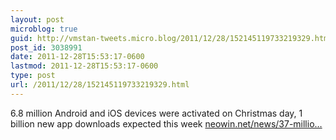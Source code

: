 ```yaml
---
layout: post
microblog: true
guid: http://vmstan-tweets.micro.blog/2011/12/28/152145119733219329.html
post_id: 3038991
date: 2011-12-28T15:53:17-0600
lastmod: 2011-12-28T15:53:17-0600
type: post
url: /2011/12/28/152145119733219329.html
---
```

6.8 million Android and iOS devices were activated on Christmas day, 1 billion new app downloads expected this week <a href="http://www.neowin.net/news/37-million-android-devices-activated-over-christmas">neowin.net/news/37-millio…</a>
